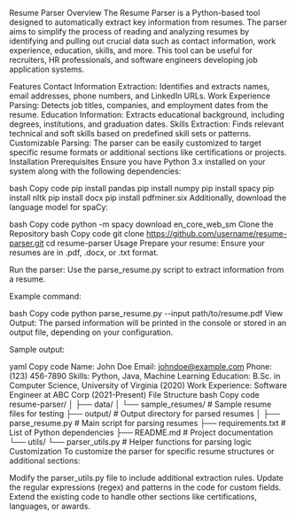 Resume Parser
Overview
The Resume Parser is a Python-based tool designed to automatically extract key information from resumes. The parser aims to simplify the process of reading and analyzing resumes by identifying and pulling out crucial data such as contact information, work experience, education, skills, and more. This tool can be useful for recruiters, HR professionals, and software engineers developing job application systems.

Features
Contact Information Extraction: Identifies and extracts names, email addresses, phone numbers, and LinkedIn URLs.
Work Experience Parsing: Detects job titles, companies, and employment dates from the resume.
Education Information: Extracts educational background, including degrees, institutions, and graduation dates.
Skills Extraction: Finds relevant technical and soft skills based on predefined skill sets or patterns.
Customizable Parsing: The parser can be easily customized to target specific resume formats or additional sections like certifications or projects.
Installation
Prerequisites
Ensure you have Python 3.x installed on your system along with the following dependencies:

bash
Copy code
pip install pandas
pip install numpy
pip install spacy
pip install nltk
pip install docx
pip install pdfminer.six
Additionally, download the language model for spaCy:

bash
Copy code
python -m spacy download en_core_web_sm
Clone the Repository
bash
Copy code
git clone https://github.com/username/resume-parser.git
cd resume-parser
Usage
Prepare your resume: Ensure your resumes are in .pdf, .docx, or .txt format.

Run the parser: Use the parse_resume.py script to extract information from a resume.

Example command:

bash
Copy code
python parse_resume.py --input path/to/resume.pdf
View Output: The parsed information will be printed in the console or stored in an output file, depending on your configuration.

Sample output:

yaml
Copy code
Name: John Doe
Email: johndoe@example.com
Phone: (123) 456-7890
Skills: Python, Java, Machine Learning
Education: B.Sc. in Computer Science, University of Virginia (2020)
Work Experience: Software Engineer at ABC Corp (2021-Present)
File Structure
bash
Copy code
resume-parser/
│
├── data/
│   └── sample_resumes/       # Sample resume files for testing
├── output/                   # Output directory for parsed resumes
│
├── parse_resume.py           # Main script for parsing resumes
├── requirements.txt          # List of Python dependencies
├── README.md                 # Project documentation
└── utils/
    └── parser_utils.py       # Helper functions for parsing logic
Customization
To customize the parser for specific resume structures or additional sections:

Modify the parser_utils.py file to include additional extraction rules.
Update the regular expressions (regex) and patterns in the code for custom fields.
Extend the existing code to handle other sections like certifications, languages, or awards.
